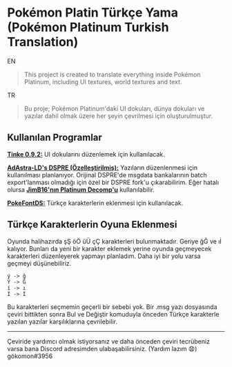 # Pokémon Platin Türkçe Yama (Pokémon Platinum Turkish Translation)


EN 
>This project is created to translate everything inside Pokémon Platinum, including UI textures, world textures and text. 

TR
>Bu proje; Pokémon Platinum'daki UI dokuları, dünya dokuları ve yazılar dahil olmak üzere her şeyin çevrilmesi için oluşturulmuştur.

## **Kullanılan Programlar**

[**Tinke 0.9.2:**](https://github.com/pleonex/tinke) UI dokularını düzenlemek için kullanılacak.

[**AdAstra-LD's DSPRE (Özelleştirilmiş):**](https://github.com/AdAstra-LD/DS-Pokemon-Rom-Editor) Yazıların düzenlenmesi için kullanılması planlanıyor. Orijinal DSPRE'de msgdata bankalarının batch export'lanması olmadığı için özel bir DSPRE fork'u çıkarabilirim. Eğer hatalı olursa [**JimB16'nın Platinum Decomp'u**](https://github.com/JimB16/PokePlat) kullanılabilir.

[**PokeFontDS:**](https://github.com/hadashisora/PokeFontDS) Türkçe karakterlerin eklenmesi için kullanılacak.

## **Türkçe Karakterlerin Oyuna Eklenmesi**

Oyunda halihazırda şŞ öÖ üÜ çÇ karakterleri bulunmaktadır. Geriye ğĞ ve ıİ kalıyor. Bunları da yeni bir karakter eklemek yerine oyunda geçmeyecek karakterleri düzenleyerek yapmayı planladım. Daha iyi bir yolu varsa geçmeyi düşünebiliriz.
```
ý -> ğ
Ý -> Ğ
í -> ı
Í -> İ
```

Bu karakterleri seçmemin geçerli bir sebebi yok. Bir .msg yazı dosyasında çeviri bittikten sonra Bul ve Değiştir komuduyla önceden Türkçe karakterle yazılan yazılar karşılıklarına çevrilebilir.  

----

Çeviride yardımcı olmak istiyorsanız ve daha önceden çeviri tecrübeniz varsa bana Discord adresimden ulabaşabilirsiniz. (Yardım lazım 😧)
gökomon#3956
